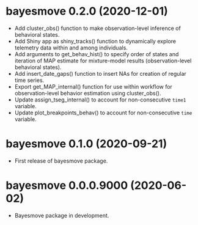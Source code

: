 # bayesmove 0.2.0 (2020-12-01)

* Add cluster_obs() function to make observation-level inference of behavioral states.
* Add Shiny app as shiny_tracks() function to dynamically explore telemetry data within and among individuals.
* Add arguments to get_behav_hist() to specify order of states and iteration of MAP estimate for mixture-model results (observation-level behavioral states).
* Add insert_date_gaps() function to insert NAs for creation of regular time series.
* Export get_MAP_internal() function for use within workflow for observation-level behavior estimation using cluster_obs().
* Update assign_tseg_internal() to account for non-consecutive `time1` variable.
* Update plot_breakpoints_behav() to account for non-consecutive `time` variable.



# bayesmove 0.1.0 (2020-09-21)

* First release of bayesmove package.


# bayesmove 0.0.0.9000 (2020-06-02)

* Bayesmove package in development.
